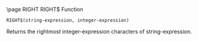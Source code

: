 \page RIGHT RIGHT$ Function
```basic
RIGHT$(string-expression, integer-expression)
```
Returns the rightmost integer-expression characters of string-expression.

